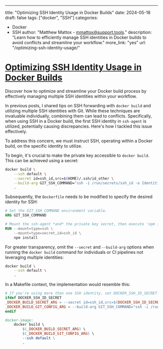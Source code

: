 ---
title: "Optimizing SSH Identity Usage in Docker Builds"
date: 2024-05-18
draft: false
tags: ["docker", "SSH"]
categories:
- Docker
- SSH
author: "Matthew Mattox - mmattox@support.tools."
description: "Learn how to efficiently manage SSH identities in Docker builds to avoid conflicts and streamline your workflow."
more_link: "yes"
url: "/optimizing-ssh-identity-usage/"

# [Optimizing SSH Identity Usage in Docker Builds](#optimizing-ssh-identity-usage-in-docker-builds)

Discover how to optimize and streamline your Docker build process by effectively managing multiple SSH identities within your workflow.

<!--more-->

In previous posts, I shared tips on SSH forwarding with `docker build` and utilizing multiple SSH identities with Git. While these techniques are invaluable individually, combining them can lead to conflicts. Specifically, when using SSH in a Docker build, the first SSH identity in `ssh-agent` is utilized, potentially causing discrepancies. Here's how I tackled this issue effectively.

To address this concern, we must instruct SSH, operating within a Docker build, on the specific identity to utilize.

To begin, it's crucial to make the private key accessible to `docker build`. This can be achieved using a secret:

```sh
docker build \
    --ssh default \
    --secret id=ssh_id,src=$(HOME)/.ssh/id_other \
    --build-arg GIT_SSH_COMMAND="ssh -i /run/secrets/ssh_id -o IdentitiesOnly=yes" \
    .
```

Subsequently, the `Dockerfile` needs to be modified to specify the desired identity for SSH:

```dockerfile
# Set the GIT_SSH_COMMAND environment variable.
ARG GIT_SSH_COMMAND

# Mount the ssh-agent *and* the private key secret, then execute 'npm install' (or equivalent)
RUN --mount=type=ssh \
    --mount=type=secret,id=ssh_id \
    npm install
```

For greater transparency, omit the `--secret` and `--build-arg` options when running the `docker build` command for individuals or CI pipelines not leveraging multiple identities:

```sh
docker build \
    --ssh default \
    .
```

In a Makefile context, the implementation would resemble this:

```makefile
# If you're using more than one SSH identity, set DOCKER_SSH_ID_SECRET to point to the ~/.ssh/id_whatever file.
ifdef DOCKER_SSH_ID_SECRET
_DOCKER_BUILD_SECRET_ARG = --secret id=ssh_id,src=$(DOCKER_SSH_ID_SECRET)
_DOCKER_BUILD_GIT_CONFIG_ARG = --build-arg GIT_SSH_COMMAND="ssh -i /run/secrets/ssh_id -o IdentitiesOnly=yes"
endif

docker-image:
	docker build \
		$(_DOCKER_BUILD_SECRET_ARG) \
		$(_DOCKER_BUILD_GIT_CONFIG_ARG) \
		--ssh default \
		.
```
